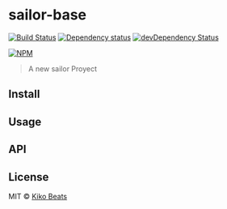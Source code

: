 # sailor-base

[![Build Status](https://secure.travis-ci.org/Kikobeats/sailor-base.png?branch=master)](https://travis-ci.org/Kikobeats/sailor-base)
[![Dependency status](https://david-dm.org/Kikobeats/sailor-base.svg)](https://david-dm.org/Kikobeats/sailor-base)
[![devDependency Status](https://david-dm.org/Kikobeats/sailor-base/dev-status.svg)](https://david-dm.org/Kikobeats/sailor-base#info=devDependencies)

[![NPM](https://nodei.co/npm/sailor-base.png?downloads=true&stars=true)](https://npmjs.org/package/sailor-base/)

> A new sailor Proyect

## Install

## Usage

## API

## License

MIT © [Kiko Beats](http://www.kikobeats.com)


